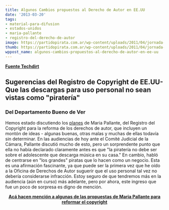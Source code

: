 ```yaml
---
title: Algunos Cambios propuestos al Derecho de Autor en EE.UU
date: '2013-03-20'
tags:
- material-para-difusion
- estados-unidos
- maria-pallante
- registro-del-derecho-de-autor
image: https://partidopirata.com.ar/wp-content/uploads/2011/04/jornada-de-derecho-de-autor-en-la-feria-del-libro.jpg
thumb: https://partidopirata.com.ar/wp-content/uploads/2011/04/jornada-de-derecho-de-autor-en-la-feria-del-libro-150x150.jpg
wppost_name: algunos-cambios-propuestos-al-derecho-de-autor-en-ee-uu
---
```


<strong><a href="https://www.techdirt.com/articles/20130320/13493222399/register-copyright-suggests-that-personal-downloading-should-not-be-seen-as-piracy.shtml" target="_blank">Fuente Techdirt</a></strong>
<div>
<h2>Sugerencias del Registro de Copyright de EE.UU-Que las descargas para uso personal no sean vistas como "piratería"</h2>
<h3>Del Departamento Bueno de Ver</h3>
</div>
Hemos estado discutiendo los <a href="http://www.techdirt.com/articles/20130318/11114922368/more-details-copyright-register-maria-pallantes-call-comprehensive-forward-thinking-flexible-copyright-reform.shtml">planes</a> de Maria Pallante, del Registro del Copyright para la reforma de los derechos de autor, que incluyen un montón de ideas - algunas buenas, otras malas y muchas de ellas todavía sin determinar. En las audiencias de hoy ante el Comité Judicial de la Cámara, Pallante discutió mucho de esto, pero un sorprendente punto que ella no había declarado claramente antes es que "la piratería no debe ser sobre el adolescente que descarga música en su casa." En cambio, habló de centrarse en "los grandes" piratas que lo hacen como un negocio. Esta es una afirmación fascinante, ya que puede ser la primera vez que he oído a la Oficina de Derechos de Autor suguerir que el uso personal tal vez no debería considerarse infracción. Estoy seguro de que tendremos más en la audiencia (aún en curso) más adelante, pero por ahora, este ingreso que fue un poco de sorpresa es digno de mención.
<p style="text-align: center;"><strong><a href="https://www.techdirt.com/articles/20130318/11114922368/more-details-copyright-register-maria-pallantes-call-comprehensive-forward-thinking-flexible-copyright-reform.shtml" target="_blank">Acá hacen mención a algunas de las propuestas de Maria Pallante para reformar el copyright</a></strong></p>
